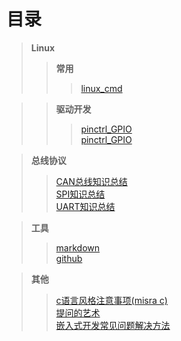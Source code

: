 # 目录  

>**Linux**  
>>**常用**  
>>>[linux_cmd](https://github.com/JOZOCHEN/docs/blob/master/linux_cmd.md)    

>>**驱动开发**  
>>>[pinctrl_GPIO](https://github.com/JOZOCHEN/docs/blob/master/pinctrl_GPIO.md)  
>>>[pinctrl_GPIO](https://github.com/JOZOCHEN/docs/blob/master/ioctrl.md)  

>**总线协议**  
>>[CAN总线知识总结](https://www.cnblogs.com/jozochen/p/8467714.html)  
>>[SPI知识总结](https://www.cnblogs.com/jozochen/p/8469573.html)  
>>[UART知识总结](https://www.cnblogs.com/jozochen/p/8470353.html)  

>**工具**  
>>[markdown](https://github.com/JOZOCHEN/docs/blob/master/markdown.md)  
>>[github](https://github.com/JOZOCHEN/docs/blob/master/github.md)  

>**其他**  
>>[c语言风格注意事项(misra c)](https://www.cnblogs.com/jozochen/p/8893549.html)  
>>[提问的艺术](https://www.cnblogs.com/jozochen/p/8565233.html)  
>>[嵌入式开发常见问题解决方法](https://www.cnblogs.com/jozochen/p/8541714.html)  
